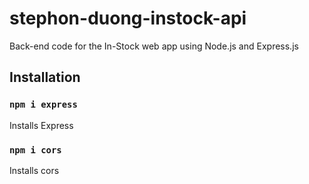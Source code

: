 # stephon-duong-instock-api

Back-end code for the In-Stock web app using Node.js and Express.js

## Installation 

### `npm i express`

Installs Express

### `npm i cors`

Installs cors
